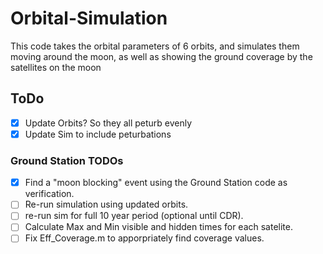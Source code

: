 # Orbital-Simulation
This code takes the orbital parameters of 6 orbits, and simulates them moving around the moon, as well as showing the ground coverage by the satellites on the moon

## ToDo
- [x] Update Orbits? So they all peturb evenly
- [x] Update Sim to include peturbations

### Ground Station TODOs
- [x] Find a "moon blocking" event using the Ground Station code as verification.
- [ ] Re-run simulation using updated orbits.
- [ ] re-run sim for full 10 year period (optional until CDR).
- [ ] Calculate Max and Min visible and hidden times for each satelite.
- [ ] Fix Eff_Coverage.m to apporpriately find coverage values.
